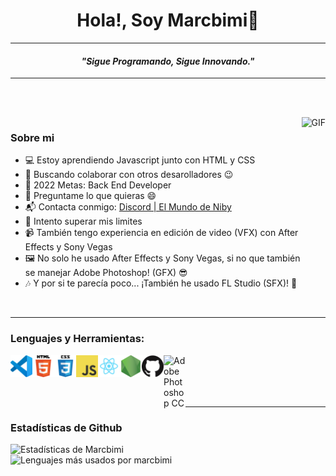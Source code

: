 <p>
  <h1 align="center"><b>Hola!, Soy Marcbimi👋</b></h1>
</p>

***

<p>
  <h4 align="center"><b><i>"Sigue Programando, Sigue Innovando."</i></b></h4>
</p>

***


<p align="center">
<br>
</p>

<br>

<img align="right" height="270px" alt="GIF" src="https://i.imgur.com/KdZeoNg.png" />

### Sobre mi
- 💻 Estoy aprendiendo Javascript junto con HTML y CSS
- 👯 Buscando colaborar con otros desarolladores :wink:
- 🥅 2022 Metas: Back End Developer
- 💬 Preguntame lo que quieras :smile:
- 📬 Contacta conmigo: [Discord | El Mundo de Niby](https://discord.gg/MBPsvcphGf)
- 🧗 Intento superar mis limites
- 📹 También tengo experiencia en edición de video (VFX) con After Effects y Sony Vegas
- 🖼 No solo he usado After Effects y Sony Vegas, si no que también se manejar Adobe Photoshop! (GFX) 😎
- 🎶 Y por si te parecía poco... ¡También he usado FL Studio (SFX)! 🤣

<br>

***

### Lenguajes y Herramientas: 

<img align="left" alt="Visual Studio Code" width="35px" src="https://raw.githubusercontent.com/github/explore/80688e429a7d4ef2fca1e82350fe8e3517d3494d/topics/visual-studio-code/visual-studio-code.png" />
<img align="left" alt="HTML5" width="35px" src="https://raw.githubusercontent.com/github/explore/80688e429a7d4ef2fca1e82350fe8e3517d3494d/topics/html/html.png" />
<img align="left" alt="CSS3" width="35px" src="https://raw.githubusercontent.com/github/explore/80688e429a7d4ef2fca1e82350fe8e3517d3494d/topics/css/css.png" />
<img align="left" alt="JavaScript" width="35px" src="https://raw.githubusercontent.com/github/explore/80688e429a7d4ef2fca1e82350fe8e3517d3494d/topics/javascript/javascript.png" />
<img align="left" alt="React" width="35px" src="https://raw.githubusercontent.com/github/explore/80688e429a7d4ef2fca1e82350fe8e3517d3494d/topics/react/react.png" />
<img align="left" alt="Node.js" width="35px" src="https://raw.githubusercontent.com/github/explore/80688e429a7d4ef2fca1e82350fe8e3517d3494d/topics/nodejs/nodejs.png"
<img align="left" alt="MongoDB" width="35px" src="https://raw.githubusercontent.com/github/explore/80688e429a7d4ef2fca1e82350fe8e3517d3494d/topics/mongodb/mongodb.png"
<img align="left" alt="Git" width="35px" src="https://raw.githubusercontent.com/github/explore/80688e429a7d4ef2fca1e82350fe8e3517d3494d/topics/git/git.png" />
<img align="left" alt="GitHub" width="35px" src="https://raw.githubusercontent.com/github/explore/78df643247d429f6cc873026c0622819ad797942/topics/github/github.png" />
<img align="left" alt="Adobe Photoshop CC" width="35px" src="https://user-images.githubusercontent.com/53043542/151185770-748957dd-19af-495e-9185-a966698db64d.png" />
<br>
<br>
<br>
<br>

***

### Estadísticas de Github

<img align="left" src="https://github-readme-stats.vercel.app/api?username=marcbimi&&show_icons=true&include_all_commits=true&title_color=fff&icon_color=79ff97&text_color=efefef&bg_color=24292e" alt="Estadísticas de Marcbimi" width="60%">
  
<img src="https://github-readme-stats.vercel.app/api/top-langs/?username=marcbimi&show_icons=true&hide_border=true&theme=radical" width="37%" alt="Lenguajes más usados por marcbimi">
